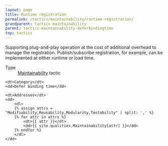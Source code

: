 ```yaml
---
layout: page
title: Runtime registration
permalink: /tactics/maintainability/runtime-registration/
grandparent: tactics-maintainability
parent: tactics-maintainability-deferbindingtime
top: tactics
---
```


Supporting plug-and-play operation at the cost of additional overhead to manage the registration. Publish/subscribe registration, for example, can be
implemented at either runtime or load time.

<dl>
    <dt>Type</dt>
    <dd><a href="{{ '/quality/maintainability/' | relative_url }}">Maintainability</a> tactic</dd>
    
    <dt>Category</dt>
    <dd>Defer binding time</dd>
    
    <dt>Addresses</dt>
    <dd>
        <dl>
        {% assign attrs = "Modifiability,Reusability,Modularity,Testability" | split: ',' %}
        {% for attr in attrs %}
            <dt>{{ attr }}</dt>
            <dd>{{ site.qualities.Maintainability[attr] }}</dd>
        {% endfor %}
        </dl>
    </dd>
</dl>
